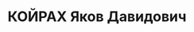 ---
title: КОЙРАХ Яков Давидович
description: '1898 р.н., м. Миколаїв, прож. м. Вінниця, єврей, із робітників, освіта
  середня, технік-будівельник, одруж., 1 дитина.

  Арешт. 10.11.1937 р. Звинувач. за ст. 54-8, 11 КК УРСР. За вироком Верховного суду
  СРСР від 26.12.1937 р. засудж. на 20 р. ВТТ.

  Реабіл. 14.03.1956 р.'
---